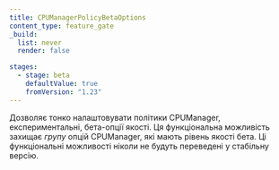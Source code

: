 ```yaml
---
title: CPUManagerPolicyBetaOptions
content_type: feature_gate
_build:
  list: never
  render: false

stages:
  - stage: beta
    defaultValue: true
    fromVersion: "1.23"
---
```

Дозволяє тонко налаштовувати політики CPUManager, експериментальні, бета-опції якості. Ця функціональна можливість захищає *групу* опцій CPUManager, які мають рівень якості бета. Ці функціональні можливості ніколи не будуть переведені у стабільну версію.